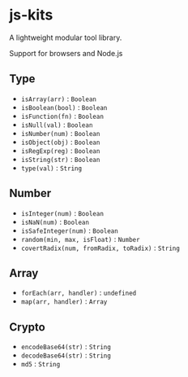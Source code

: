 # js-kits

A lightweight modular tool library.

Support for browsers and Node.js

## Type

- `isArray(arr)` : `Boolean`
- `isBoolean(bool)` : `Boolean`
- `isFunction(fn)` : `Boolean`
- `isNull(val)` : `Boolean`
- `isNumber(num)` : `Boolean`
- `isObject(obj)` : `Boolean`
- `isRegExp(reg)` : `Boolean`
- `isString(str)` : `Boolean`
- `type(val)` : `String`

## Number

- `isInteger(num)` : `Boolean`
- `isNaN(num)` : `Boolean`
- `isSafeInteger(num)` : `Boolean`
- `random(min, max, isFloat)` : `Number`
- `covertRadix(num, fromRadix, toRadix)` : `String`

## Array

- `forEach(arr, handler)` : `undefined`
- `map(arr, handler)` : `Array`

## Crypto

- `encodeBase64(str)` : `String`
- `decodeBase64(str)` : `String`
- `md5` : `String`
